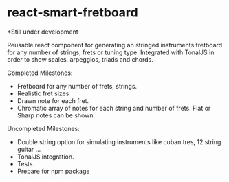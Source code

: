 # react-smart-fretboard

*Still under development

Reusable react component for generating an stringed instruments fretboard for any number of strings, frets or tuning type. Integrated with TonalJS in order to show scales, arpeggios, triads and chords.

Completed Milestones:

- Fretboard for any number of frets, strings.
- Realistic fret sizes
- Drawn note for each fret.
- Chromatic array of notes for each string and number of frets. Flat or Sharp notes can be shown.

Uncompleted Milestones:

- Double string option for simulating instruments like cuban tres, 12 string guitar ...
- TonalJS integration.
- Tests
- Prepare for npm package
